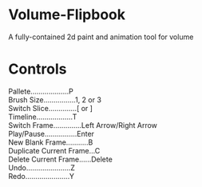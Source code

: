 # Volume-Flipbook
A fully-contained 2d paint and animation tool for volume

# Controls
Pallete...................P  
Brush Size................1, 2 or 3  
Switch Slice..............[ or ]  
Timeline..................T  
Switch Frame..............Left Arrow/Right Arrow  
Play/Pause................Enter  
New Blank Frame...........B  
Duplicate Current Frame...C  
Delete Current Frame......Delete  
Undo......................Z  
Redo......................Y  
